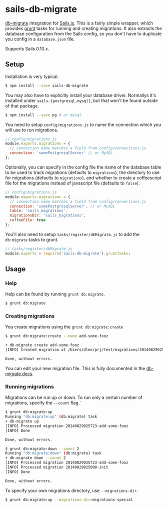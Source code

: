 # sails-db-migrate

[db-migrate][] integration for [Sails.js][]. This is a fairly simple wrapper,
which provides [grunt][] tasks for running and creating migrations. It also
extracts the database configuration from the Sails config, so you don't have to
duplicate you config in a `database.json` file.

Supports Sails 0.10.x.

## Setup

Installation is very typical.

```bash
$ npm install --save sails-db-migrate
```

You may also have to explicitly install your database driver. Normallys it's
installed under `sails-{postgresql,mysql}`, but that won't be found outside of
that package.

```bash
$ npm install --save pg # or mysql
```

You need to setup `config/migrations.js` to name the connection which you will
use to run migrations.

```JavaScript
// config/migrations.js
module.exports.migrations = {
  // connection name matches a field from config/connections.js
  connection: 'somePostgresqlServer' // or MySQL
};
```

Optionally, you can specify in the config file the name of the database table to
be used to track migrations (defaults to `migrations`), the directory to use for
migrations (defaults to `migrations`), and whether to create a coffeescript
file for the migrations instead of javascript file (defaults to `false`).

```JavaScript
// config/migrations.js
module.exports.migrations = {
  // connection name matches a field from config/connections.js
  connection: 'somePostgresqlServer', // or MySQL
  table: 'sails_migrations',
  migrationsDir: 'sails_migrations',
  coffeeFile: true
};
```

You'll also need to setup `tasks/register/dbMigrate.js` to add the `db:migrate`
tasks to grunt.

```JavaScript
// tasks/register/dbMigrate.js
module.exports = require('sails-db-migrate').gruntTasks;
```

## Usage

### Help

Help can be found by running `grunt db:migrate`.

```bash
$ grunt db:migrate
```

### Creating migrations

You create migrations using the `grunt db:migrate:create`

```bash
$ grunt db:migrate:create --name add-some-fooz

+ db-migrate create add-some-fooz
[INFO] Created migration at /Users/dlee/prj/test/migrations/20140829025723-add-some-fooz.js

Done, without errors.
```

You can edit your new migration file. This is fully documented in the
[db-migrate docs][].

### Running migrations

Migrations can be run up or down. To run only a certain number of migrations,
specify the `--count` flag.`

```bash
$ grunt db:migrate:up
Running "db:migrate:up" (db:migrate) task
+ db-migrate up
[INFO] Processed migration 20140829025723-add-some-fooz
[INFO] Done

Done, without errors.

$ grunt db:migrate:down --count 2
Running "db:migrate:down" (db:migrate) task
+ db-migrate down --count 2
[INFO] Processed migration 20140829025723-add-some-fooz
[INFO] Processed migration 20140829025008-init
[INFO] Done

Done, without errors.
```

To specify your own migrations directory, use `--migrations-dir`.

```bash
$ grunt db:migrate:up --migrations-dir=migrations-special
```

 [db-migrate]: https://github.com/kunklejr/node-db-migrate
 [sails.js]: http://sailsjs.org/
 [grunt]: http://gruntjs.com/
 [db-migrate docs]: https://github.com/kunklejr/node-db-migrate#migrations-api
